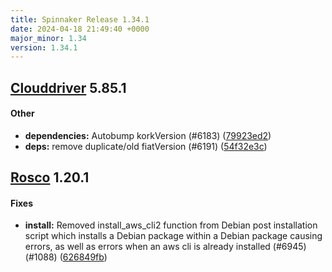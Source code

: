 ```yaml
---
title: Spinnaker Release 1.34.1
date: 2024-04-18 21:49:40 +0000
major_minor: 1.34
version: 1.34.1
---
```


## [Clouddriver](#clouddriver) 5.85.1

#### Other

* **dependencies:**   Autobump korkVersion (#6183) ([79923ed2](https://github.com/spinnaker/clouddriver/commit/79923ed23289e26323330259a2e3345c1787aa74))
* **deps:**   remove duplicate/old fiatVersion (#6191) ([54f32e3c](https://github.com/spinnaker/clouddriver/commit/54f32e3cde5682eebe094a3d61c32e1d5fb8a3e5))

## [Rosco](#rosco) 1.20.1

#### Fixes

* **install:**   Removed install_aws_cli2 function from Debian post installation script which installs a Debian package within a Debian package causing errors, as well as errors when an aws cli is already installed (#6945) (#1088) ([626849fb](https://github.com/spinnaker/rosco/commit/626849fb20ae9840db5ae722dab1b12a48ba9584))
